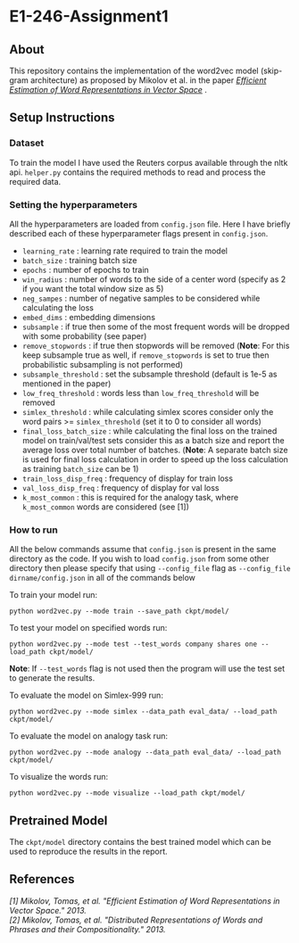 # E1-246-Assignment1

## About
This repository contains the implementation of the word2vec model (skip-gram architecture) as proposed by Mikolov et al. in the paper *[Efficient Estimation of Word Representations in Vector Space](https://arxiv.org/pdf/1301.3781.pdf)* .

## Setup Instructions

### Dataset
To train the model I have used the Reuters corpus available through the nltk api. `helper.py` contains the required methods to read and process the required data. 

### Setting the hyperparameters
All the hyperparameters are loaded from `config.json` file. Here I have briefly described each of these hyperparameter flags present in `config.json`.
* `learning_rate` : learning rate required to train the model
* `batch_size` : training batch size
* `epochs` : number of epochs to train
* `win_radius` : number of words to the side of a center word (specify as 2 if you want the total window size as 5)
* `neg_sampes` : number of negative samples to be considered while calculating the loss
* `embed_dims` : embedding dimensions
* `subsample` : if true then some of the most frequent words will be dropped with some probability (see paper)
* `remove_stopwords` : if true then stopwords will be removed (**Note**: For this keep subsample true as well, if `remove_stopwords` is set to true then probabilistic subsampling is not performed)
* `subsample_threshold` : set the subsample threshold (default is 1e-5 as mentioned in the paper)
* `low_freq_threshold` : words less than `low_freq_threshold` will be removed
* `simlex_threshold` : while calculating simlex scores consider only the word pairs >= `simlex_threshold` (set it to 0 to consider all words)
* `final_loss_batch_size` : while calculating the final loss on the trained model on train/val/test sets consider this as a batch size and report the average loss over total number of batches. (**Note**: A separate batch size is used for final loss calculation in order to speed up the loss calculation as training `batch_size` can be 1)
* `train_loss_disp_freq` : frequency of display for train loss
* `val_loss_disp_freq` : frequency of display for val loss
* `k_most_common` : this is required for the analogy task, where `k_most_common` words are considered (see [1])

### How to run

All the below commands assume that `config.json` is present in the same directory as the code. If you wish to load `config.json` from some other directory then please specify that using `--config_file` flag as `--config_file dirname/config.json` in all of the commands below

To train your model run:
```
python word2vec.py --mode train --save_path ckpt/model/ 
```
To test your model on specified words run:
```
python word2vec.py --mode test --test_words company shares one --load_path ckpt/model/ 
```
**Note**: If `--test_words` flag is not used then the program will use the test set to generate the results.

To evaluate the model on Simlex-999 run:
```
python word2vec.py --mode simlex --data_path eval_data/ --load_path ckpt/model/
```
To evaluate the model on analogy task run:
```
python word2vec.py --mode analogy --data_path eval_data/ --load_path ckpt/model/
```
To visualize the words run:
```
python word2vec.py --mode visualize --load_path ckpt/model/
```
## Pretrained Model
The `ckpt/model` directory contains the best trained model which can be used to reproduce the results in the report.

## References
<cite>[1] Mikolov, Tomas, et al. "Efficient Estimation of Word Representations in Vector Space." 2013.</cite> <br>
<cite>[2] Mikolov, Tomas, et al. "Distributed Representations of Words and Phrases and their Compositionality." 2013.</cite>
